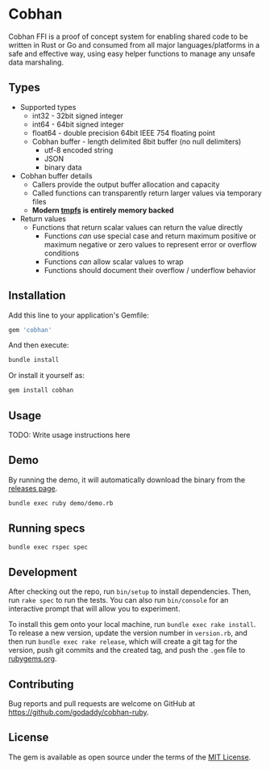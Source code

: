 # Cobhan

Cobhan FFI is a proof of concept system for enabling shared code to be written in Rust or Go and consumed from all major languages/platforms in a safe and effective way, using easy helper functions to manage any unsafe data marshaling.

## Types

* Supported types
  * int32 - 32bit signed integer
  * int64 - 64bit signed integer
  * float64 - double precision 64bit IEEE 754 floating point
  * Cobhan buffer - length delimited 8bit buffer (no null delimiters)
      * utf-8 encoded string
      * JSON
      * binary data
* Cobhan buffer details
  * Callers provide the output buffer allocation and capacity
  * Called functions can transparently return larger values via temporary files
  * **Modern [tmpfs](https://en.wikipedia.org/wiki/Tmpfs) is entirely memory backed**
* Return values
  * Functions that return scalar values can return the value directly
    * Functions *can* use special case and return maximum positive or maximum negative or zero values to represent error or overflow conditions
    * Functions *can* allow scalar values to wrap
    * Functions should document their overflow / underflow behavior

## Installation

Add this line to your application's Gemfile:

```ruby
gem 'cobhan'
```

And then execute:

```bash
bundle install
```

Or install it yourself as:

```bash
gem install cobhan
```

## Usage

TODO: Write usage instructions here

## Demo

By running the demo, it will automatically download the binary from the [releases page](https://github.com/jgowdy/cobhan/releases/tag/current).

```bash
bundle exec ruby demo/demo.rb
```

## Running specs

```bash
bundle exec rspec spec
```

## Development

After checking out the repo, run `bin/setup` to install dependencies. Then, run `rake spec` to run the tests. You can also run `bin/console` for an interactive prompt that will allow you to experiment.

To install this gem onto your local machine, run `bundle exec rake install`. To release a new version, update the version number in `version.rb`, and then run `bundle exec rake release`, which will create a git tag for the version, push git commits and the created tag, and push the `.gem` file to [rubygems.org](https://rubygems.org).

## Contributing

Bug reports and pull requests are welcome on GitHub at https://github.com/godaddy/cobhan-ruby.

## License

The gem is available as open source under the terms of the [MIT License](LICENSE.txt).
